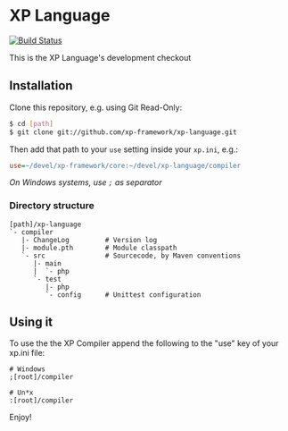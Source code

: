XP Language
===========
[![Build Status](https://secure.travis-ci.org/xp-framework/xp-language.png)](http://travis-ci.org/xp-framework/xp-language)

This is the XP Language's development checkout

Installation
------------
Clone this repository, e.g. using Git Read-Only:

```sh
$ cd [path]
$ git clone git://github.com/xp-framework/xp-language.git
```

Then add that path to your `use` setting inside your `xp.ini`, e.g.:

```ini
use=~/devel/xp-framework/core:~/devel/xp-language/compiler
```

*On Windows systems, use `;` as separator*

### Directory structure
```
[path]/xp-language
`- compiler
   |- ChangeLog         # Version log
   |- module.pth        # Module classpath
   `- src               # Sourcecode, by Maven conventions
      |- main
      |  `- php
      `- test
         |- php
         `- config      # Unittest configuration
```

Using it
--------
To use the the XP Compiler append the following to the "use" key of your 
xp.ini file:

	# Windows
	;[root]/compiler

	# Un*x
	:[root]/compiler


Enjoy!

